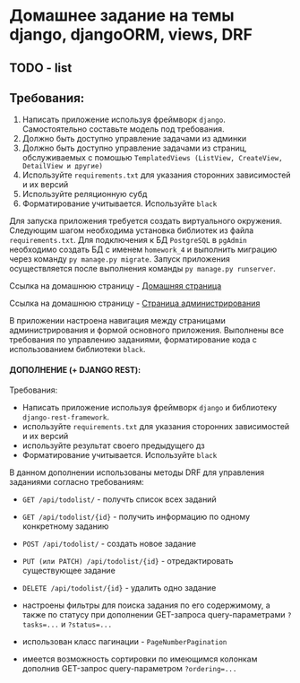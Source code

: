 # Домашнее задание на темы django, djangoORM, views, DRF
## TODO - list
## Требования:
1. Написать приложение используя фреймворк `django`. Самостоятельно составьте модель под требования.
2. Должно быть доступно управление задачами из админки
3. Должно быть доступно управление задачами из страниц, обслуживаемых с помошью `TemplatedViews (ListView, CreateView, DetailView и другие)`
4. Используйте `requirements.txt` для указания сторонних зависимостей и их версий
5. Используйте реляционную субд
6. Форматирование учитывается. Используйте `black`

Для запуска приложения требуется создать виртуального окружения. 
Следующим шагом необходима установка библиотек из файла `requirements.txt`.
Для подключения к БД `PostgreSQL` в `pgAdmin` необходимо создать БД с именем `homework_4` и выполнить миграцию через команду `py manage.py migrate`.
Запуск приложения осуществляется после выполнения команды `py manage.py runserver`.

Ссылка на домашнюю страницу - [Домашняя страница](http://127.0.0.1:8000/)

Ссылка на домашнюю страницу - [Страница администрирования](http://127.0.0.1:8000/admin)

В приложении настроена навигация между страницами администрирования и формой основного приложения. 
Выполнены все требования по управлению заданиями, форматирование кода с использованием библиотеки `black`. 

#### ДОПОЛНЕНИЕ (+ DJANGO REST):

Требования:

*    Написать приложение используя фреймворк `django` и библиотеку `django-rest-framework`.
*    используйте `requirements.txt` для указания сторонних зависимостей и их версий
*    используйте результат своего предыдущего дз
*    Форматирование учитывается. Используйте `black`

В данном дополнении использованы методы DRF для управления заданиями согласно требованиям:

*    `GET /api/todolist/` - получть список всех заданий
*    `GET /api/todolist/{id}` - получить информацию по одному конкретному заданию
*    `POST /api/todolist/` - создать новое задание
*    `PUT (или PATCH) /api/todolist/{id}` - отредактировать существующее задание
*    `DELETE /api/todolist/{id}` - удалить одно задание


*  настроены фильтры для поиска задания по его содержимому, а также по статусу
при дополнении GET-запроса query-параметрами `?tasks=...` и `?status=...`
* использован класс пагинации - `PageNumberPagination`
* имеется возможность сортировки по имеющимся колонкам дополнив GET-запрос query-параметром `?ordering=...`




